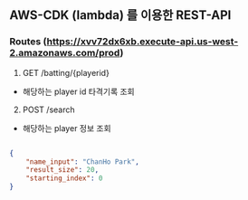 ## AWS-CDK (lambda) 를 이용한 REST-API 

### Routes (https://xvv72dx6xb.execute-api.us-west-2.amazonaws.com/prod)

1. GET /batting/{playerid}

- 해당하는 player id 타격기록 조회

2. POST /search

- 해당하는 player 정보 조회

```json

{
    "name_input": "ChanHo Park", 
    "result_size": 20,
    "starting_index": 0
}


```

